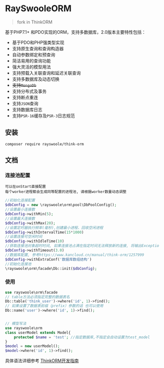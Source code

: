 # RaySwooleORM
> fork in ThinkORM

基于PHP7.1+ 和PDO实现的ORM，支持多数据库，2.0版本主要特性包括：

* 基于PDO和PHP强类型实现
* 支持原生查询和查询构造器
* 自动参数绑定和预查询
* 简洁易用的查询功能
* 强大灵活的模型用法
* 支持预载入关联查询和延迟关联查询
* 支持多数据库及动态切换
* ~~支持`MongoDb`~~
* 支持分布式及事务
* 支持断点重连
* 支持`JSON`查询
* 支持数据库日志
* 支持`PSR-16`缓存及`PSR-3`日志规范


## 安装
~~~
composer require rayswoole/think-orm
~~~

## 文档

### 连接池配置
~~~
可以在onStart直接配置
每个worker进程都会生成同等配置的进程池, 请根据worker数量动态调整
~~~

```php
//初始化连接配置
$dbConfig = new \rayswoole\orm\pool\DbPoolConfig();
//设置最小连接数
$dbConfig->withMin(5);
//设置最大连接数
$dbConfig->withMax(20);
//设置定时器执行频率(毫秒),创建最小进程、回收空闲进程
$dbConfig->withIntervalTime(15*1000)
//设置连接可空闲时间
$dbConfig->withIdleTime(10)
//获取连接池对象超时时间, 如果连接池占满在指定时间无法释放新的连接, 将输出Exception, 需要自行捕获
$dbConfig->withTimeout(3.0)
//数据库配置, 参考https://www.kancloud.cn/manual/think-orm/1257999
$dbConfig->withExtraConf('数据库数组结构')
//初始化连接池
\rayswoole\orm\facade\Db::init($dbConfig);
```

### 使用
```php
use rayswoole\orm\facade
// table方法必须指定完整的数据表名
Db::table('think_user')->where('id', 1)->find();
// 如果设置了数据表前缀（prefix）参数的话 也可以使用
Db::name('user')->where('id', 1)->find();


// 模型写法
use rayswoole\orm
class userModel extends Model{
    protected $name = 'test'; //指定数据库,不指定会自动设置为test_model
}
$model = new userModel();
$model->where('id', 1)->find();

```
具体语法详细参考 [ThinkORM开发指南](https://www.kancloud.cn/manual/think-orm/content)

